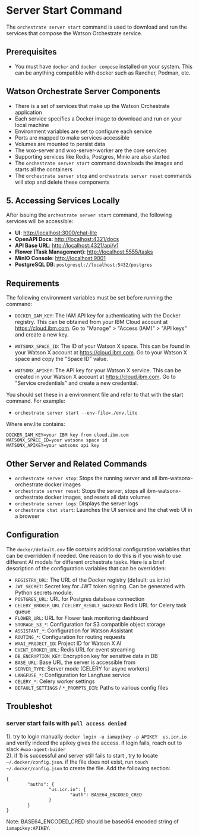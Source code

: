 # Server Start Command

The `orchestrate server start` command is used to download and run the services that compose the Watson Orchestrate service. 

## Prerequisites
- You must have `docker` and `docker compose` installed on your system.  This can be anything
compatible with docker such as Rancher, Podman, etc.

## Watson Orchestrate Server Components
- There is a set of services that make up the Watson Orchestrate application
- Each service specifies a Docker image to download and run on your local machine
- Environment variables are set to configure each service
- Ports are mapped to make services accessible
- Volumes are mounted to persist data
- The wxo-server and wxo-server-worker are the core services
- Supporting services like Redis, Postgres, Minio are also started
- The `orchestrate server start` command downloads the images and starts all the containers
- The `orchestrate server stop` and `orchestrate server reset` commands will stop and delete these components

## 5. Accessing Services Locally
After issuing the `orchestrate server start` command, the following services will be accessible:

- **UI**: [http://localhost:3000/chat-lite](http://localhost:3000/chat-lite) 
- **OpenAPI Docs**: [http://localhost:4321/docs](http://localhost:4321/docs)
- **API Base URL**: [http://localhost:4321/api/v1](http://localhost:4321/api/v1)
- **Flower (Task Management)**: [http://localhost:5555/tasks](http://localhost:5555/tasks)
- **MinIO Console**: [http://localhost:9001](http://localhost:9001)
- **PostgreSQL DB**: `postgresql://localhost:5432/postgres`


## Requirements

The following environment variables must be set before running the command:

- `DOCKER_IAM_KEY`: The IAM API key for authenticating with the Docker registry. This can be obtained from your IBM Cloud account at https://cloud.ibm.com. Go to "Manage" > "Access (IAM)" > "API keys" and create a new key.

- `WATSONX_SPACE_ID`: The ID of your Watson X space. This can be found in your Watson X account at https://cloud.ibm.com. Go to your Watson X space and copy the "Space ID" value. 

- `WATSONX_APIKEY`: The API key for your Watson X service. This can be created in your Watson X account at https://cloud.ibm.com. Go to "Service credentials" and create a new credential.

You should set these in a environment file and refer to that with the start command.
For example:
- `orchestrate server start --env-file=./env.lite`

Where env.lite contains:
```
DOCKER_IAM_KEY=your IBM key from cloud.ibm.com
WATSONX_SPACE_ID=your watsonx space id 
WATSONX_APIKEY=your watsonx api key
```


## Other Server and Related Commands

- `orchestrate server stop`: Stops the running server and all ibm-watsonx-orchestrate docker images 
- `orchestrate server reset`: Stops the server, stops all ibm-watsonx-orchestrate docker images, and resets all data volumes
- `orchestrate server logs`: Displays the server logs
- `orchestrate chat start`: Launches the UI service and the chat web UI in a browser

## Configuration

The `docker/default.env` file contains additional configuration variables that can be overridden if needed. 
One reason to do this is if you wish to use different AI models for different orchestrate tasks.
Here is a brief description of the configuration variables that can be overridden:

- `REGISTRY_URL`: The URL of the Docker registry (default: us.icr.io)
- `JWT_SECRET`: Secret key for JWT token signing. Can be generated with Python secrets module. 
- `POSTGRES_URL`: URL for Postgres database connection
- `CELERY_BROKER_URL` / `CELERY_RESULT_BACKEND`: Redis URL for Celery task queue
- `FLOWER_URL`: URL for Flower task monitoring dashboard 
- `STORAGE_S3_*`: Configuration for S3 compatible object storage
- `ASSISTANT_*`: Configuration for Watson Assistant
- `ROUTING_*`: Configuration for routing requests
- `WXAI_PROJECT_ID`: Project ID for Watson X AI
- `EVENT_BROKER_URL`: Redis URL for event streaming  
- `DB_ENCRYPTION_KEY`: Encryption key for sensitive data in DB
- `BASE_URL`: Base URL the server is accessible from
- `SERVER_TYPE`: Server mode (CELERY for async workers)
- `LANGFUSE_*`: Configuration for Langfuse service
- `CELERY_*`: Celery worker settings
- `DEFAULT_SETTINGS` / `*_PROMPTS_DIR`: Paths to various config files

## Troubleshot

### server start fails with `pull access denied`
1). try to login manually `docker login -u iamapikey -p APIKEY  us.icr.io` and verify indeed the apikey gives the access.
if login fails, reach out to slack `#wxo-agent-buider`   
2). if 1) is successful and server still fails to start , try to locate `~/.docker/config.json`. if the file does not exist, run `touch ~/.docker/config.json` to create the file. 
Add the following section:    
```
{
        "auths": {
                "us.icr.io": {
                        "auth": BASE64_ENCODED_CRED
                }
        }
}
```
Note: BASE64_ENCODED_CRED should be based64 encoded string of `iamapikey:APIKEY`.

